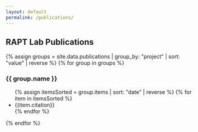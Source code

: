 ```yaml
---
layout: default
permalink: /publications/
---
```


## RAPT Lab Publications

{% assign groups = site.data.publications | group_by: "project" | sort: "value" | reverse %}
{% for group in groups %}
<h3>{{ group.name }}</h3><ul>
{% assign itemsSorted = group.items | sort: "date" | reverse %}
{% for item in itemsSorted %}<li>{{item.citation}}</li>{% endfor %}
</ul>
{% endfor %}
